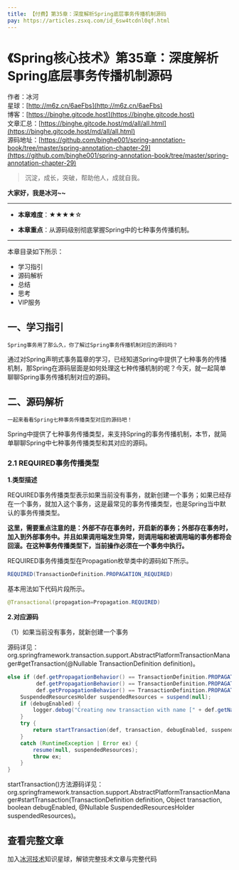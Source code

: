 ```yaml
---
title: 【付费】第35章：深度解析Spring底层事务传播机制源码
pay: https://articles.zsxq.com/id_6sw4tcdnl0qf.html
---
```


# 《Spring核心技术》第35章：深度解析Spring底层事务传播机制源码

作者：冰河
<br/>星球：[http://m6z.cn/6aeFbs](http://m6z.cn/6aeFbs)
<br/>博客：[https://binghe.gitcode.host](https://binghe.gitcode.host)
<br/>文章汇总：[https://binghe.gitcode.host/md/all/all.html](https://binghe.gitcode.host/md/all/all.html)
<br/>源码地址：[https://github.com/binghe001/spring-annotation-book/tree/master/spring-annotation-chapter-29](https://github.com/binghe001/spring-annotation-book/tree/master/spring-annotation-chapter-29)

> 沉淀，成长，突破，帮助他人，成就自我。

**大家好，我是冰河~~**

------

* **本章难度**：★★★★☆

* **本章重点**：从源码级别彻底掌握Spring中的七种事务传播机制。

------

本章目录如下所示：

* 学习指引
* 源码解析
* 总结
* 思考
* VIP服务

## 一、学习指引

`Spring事务用了那么久，你了解过Spring事务传播机制对应的源码吗？`

通过对Spring声明式事务篇章的学习，已经知道Spring中提供了七种事务的传播机制，那Spring在源码层面是如何处理这七种传播机制的呢？今天，就一起简单聊聊Spring事务传播机制对应的源码。

## 二、源码解析

`一起来看看Spring七种事务传播类型对应的源码吧！`

Spring中提供了七种事务传播类型，来支持Spring的事务传播机制，本节，就简单聊聊Spring中七种事务传播类型和其对应的源码。

### 2.1 REQUIRED事务传播类型

**1.类型描述**

REQUIRED事务传播类型表示如果当前没有事务，就新创建一个事务；如果已经存在一个事务，就加入这个事务，这是最常见的事务传播类型，也是Spring当中默认的事务传播类型。

**这里，需要重点注意的是：外部不存在事务时，开启新的事务；外部存在事务时，加入到外部事务中。并且如果调用端发生异常，则调用端和被调用端的事务都将会回滚。在这种事务传播类型下，当前操作必须在一个事务中执行。**

REQUIRED事务传播类型在Propagation枚举类中的源码如下所示。

```java
REQUIRED(TransactionDefinition.PROPAGATION_REQUIRED)
```

基本用法如下代码片段所示。

```java
@Transactional(propagation=Propagation.REQUIRED)
```

**2.对应源码**

（1）如果当前没有事务，就新创建一个事务

源码详见：org.springframework.transaction.support.AbstractPlatformTransactionManager#getTransaction(@Nullable TransactionDefinition definition)。

```java
else if (def.getPropagationBehavior() == TransactionDefinition.PROPAGATION_REQUIRED ||
         def.getPropagationBehavior() == TransactionDefinition.PROPAGATION_REQUIRES_NEW ||
         def.getPropagationBehavior() == TransactionDefinition.PROPAGATION_NESTED) {
    SuspendedResourcesHolder suspendedResources = suspend(null);
    if (debugEnabled) {
        logger.debug("Creating new transaction with name [" + def.getName() + "]: " + def);
    }
    try {
        return startTransaction(def, transaction, debugEnabled, suspendedResources);
    }
    catch (RuntimeException | Error ex) {
        resume(null, suspendedResources);
        throw ex;
    }
}
```

startTransaction()方法源码详见：org.springframework.transaction.support.AbstractPlatformTransactionManager#startTransaction(TransactionDefinition definition, Object transaction, boolean debugEnabled, @Nullable SuspendedResourcesHolder suspendedResources)。

## 查看完整文章

加入[冰河技术](http://m6z.cn/6aeFbs)知识星球，解锁完整技术文章与完整代码
